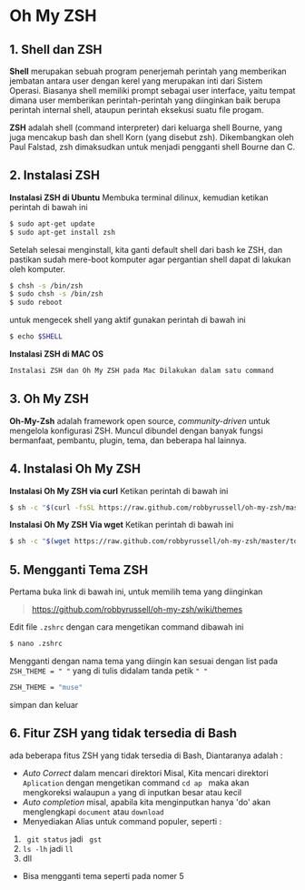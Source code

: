 
# Oh My ZSH

## 1. Shell dan ZSH

**Shell** merupakan sebuah program penerjemah perintah yang memberikan jembatan antara user dengan kerel yang merupakan inti dari Sistem Operasi. Biasanya shell memiliki prompt sebagai user interface, yaitu tempat dimana user memberikan perintah-perintah yang diinginkan baik berupa perintah internal shell, ataupun perintah eksekusi suatu file progam.

**ZSH** adalah shell (command interpreter) dari keluarga shell Bourne, yang juga mencakup bash dan shell Korn (yang disebut zsh). Dikembangkan oleh Paul Falstad, zsh dimaksudkan untuk menjadi pengganti shell Bourne dan C.

## 2. Instalasi ZSH 
**Instalasi ZSH di Ubuntu** 
Membuka terminal dilinux, kemudian ketikan perintah di bawah ini 
```sh
$ sudo apt-get update
$ sudo apt-get install zsh
```
Setelah selesai menginstall, kita ganti default shell dari bash ke ZSH, dan pastikan sudah mere-boot komputer agar pergantian shell dapat di lakukan oleh komputer.
```sh
$ chsh -s /bin/zsh
$ sudo chsh -s /bin/zsh
$ sudo reboot
```
untuk mengecek shell yang aktif gunakan perintah di bawah ini
```sh
$ echo $SHELL
```
**Instalasi ZSH di MAC OS**

```sh
Instalasi ZSH dan Oh My ZSH pada Mac Dilakukan dalam satu command
```

## 3. Oh My ZSH
**Oh-My-Zsh** adalah framework open source, *community-driven* untuk mengelola konfigurasi ZSH. Muncul dibundel dengan banyak fungsi bermanfaat, pembantu, plugin, tema, dan beberapa hal lainnya.
## 4. Instalasi Oh My ZSH
**Instalasi Oh My ZSH via curl**
Ketikan perintah di bawah ini 
```sh
$ sh -c "$(curl -fsSL https://raw.github.com/robbyrussell/oh-my-zsh/master/tools/install.sh)"
```
**Instalasi Oh My ZSH Via wget** 
Ketikan perintah di bawah ini 
```sh
$ sh -c "$(wget https://raw.github.com/robbyrussell/oh-my-zsh/master/tools/install.sh -O -)"
```
## 5. Mengganti Tema ZSH 
Pertama buka link di bawah ini, untuk memilih tema yang diinginkan 
> https://github.com/robbyrussell/oh-my-zsh/wiki/themes

Edit file `.zshrc` dengan cara mengetikan command dibawah ini 
```sh
$ nano .zshrc
```
Mengganti dengan nama tema yang diingin kan sesuai dengan list pada `ZSH_THEME = " "` yang di tulis didalam tanda petik `" "`
```sh
ZSH_THEME = "muse"
```
simpan dan keluar
## 6. Fitur ZSH yang tidak tersedia di Bash
ada beberapa fitus ZSH yang tidak tersedia di Bash, Diantaranya adalah :
 
- *Auto Correct* dalam mencari direktori
Misal, Kita mencari direktori ```Aplication``` dengan mengetikan command ```cd ap ``` maka akan mengkoreksi walaupun `a` yang di inputkan besar atau kecil
- *Auto completion* 
misal, apabila kita menginputkan hanya 'do' akan menglengkapi `document` atau `download`
- Menyediakan Alias untuk command populer, seperti :
1. ``` git status``` jadi ``` gst```
2. ``` ls -lh ``` jadi ```ll```
3. dll
- Bisa mengganti tema seperti pada nomer 5

